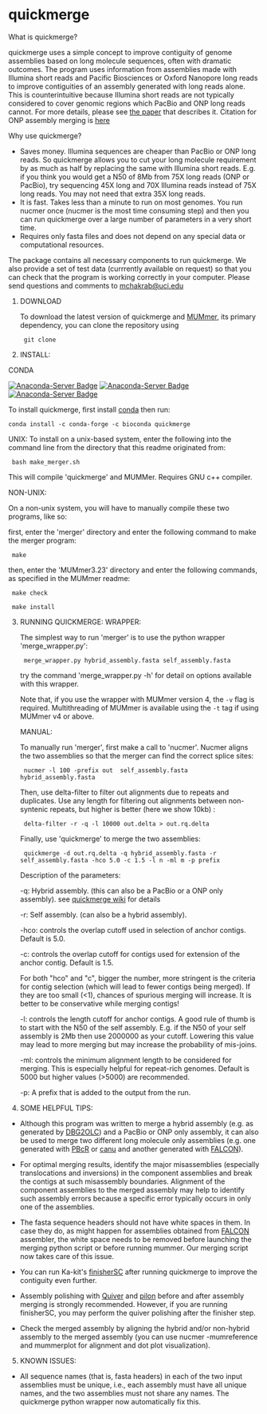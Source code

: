 # quickmerge


What is quickmerge?

quickmerge uses a simple concept to improve contiguity of genome assemblies based on long molecule sequences, often with dramatic outcomes. The program uses information from assemblies made with Illumina short reads and Pacific Biosciences or Oxford Nanopore long reads to improve contiguities of an assembly generated with long reads alone. This is counterintuitive because Illumina short reads are not typically considered to cover genomic regions which PacBio and ONP long reads cannot. For more details, please see <a href="http://nar.oxfordjournals.org/content/early/2016/07/25/nar.gkw654.full">the paper</a> that describes it. Citation for ONP assembly merging is <a href="https://www.g3journal.org/content/8/10/3143.abstract">here</a>     

Why use quickmerge?

 * Saves money. Illumina sequences are cheaper than PacBio or ONP long reads. So quickmerge allows you to cut your long molecule requirement by as much as half by replacing the same with Illumina short reads. E.g. if you think you would get a N50 of 8Mb from 75X long reads (ONP or PacBio), try sequencing 45X long and 70X Illumina reads instead of 75X long reads. You may not need that extra 35X long reads.
 * It is fast. Takes less than a minute to run on most genomes. You run nucmer once (nucmer is the most time consuming step) and then you can run quickmerge over a large number of parameters in a very short time.
 * Requires only fasta files and does not depend on any special data or computational resources.
 
The package contains all necessary components to run quickmerge. We also provide a set of test data (currrently available on request) so that you can check that the program is working correctly in your computer. Please send questions and comments to mchakrab@uci.edu


1. DOWNLOAD

   To download the latest version of quickmerge and <a href = "http://mummer.sourceforge.net/">MUMmer</a>, its primary dependency, you can clone the repository using 
   ```
    git clone
   ```
   
2. INSTALL:

CONDA

[![Anaconda-Server Badge](https://anaconda.org/bioconda/quickmerge/badges/latest_release_date.svg)](https://anaconda.org/bioconda/quickmerge)
[![Anaconda-Server Badge](https://anaconda.org/bioconda/quickmerge/badges/platforms.svg)](https://anaconda.org/bioconda/quickmerge)
[![Anaconda-Server Badge](https://anaconda.org/bioconda/quickmerge/badges/downloads.svg)](https://anaconda.org/bioconda/quickmerge)

To install quickmerge, first install [conda](https://conda.io/en/latest/miniconda.html) then run:

```
conda install -c conda-forge -c bioconda quickmerge
```


   UNIX:
   To install on a unix-based system, enter the following into the command line from the directory that this readme originated from:
   ```
	bash make_merger.sh
   ```
   This will compile 'quickmerge' and MUMMer. Requires GNU c++ compiler.

  NON-UNIX:

   On a non-unix system, you will have to manually compile these two programs, like so:

   first, enter the 'merger' directory and enter the following command to make the merger program:
   ```
 	make
   ```
   then, enter the 'MUMmer3.23' directory and enter the following commands, as specified in the MUMmer readme:
   ```
	make check

	make install
   ```
3. RUNNING QUICKMERGE:
   WRAPPER:

   The simplest way to run 'merger' is to use the python wrapper 'merge_wrapper.py':
   ```
	merge_wrapper.py hybrid_assembly.fasta self_assembly.fasta
   ```
   try the command 'merge_wrapper.py -h' for detail on options available with this wrapper.

   Note that, if you use the wrapper with MUMmer version 4, the `-v` flag is
   required. Multithreading of MUMmer is available using the `-t` tag if using
   MUMmer v4 or above.

   MANUAL:

   To manually run 'merger', first make a call to 'nucmer'.  Nucmer aligns the two assemblies so that the merger can find the correct splice sites:
   ```
	nucmer -l 100 -prefix out  self_assembly.fasta hybrid_assembly.fasta
   ```
   Then, use delta-filter to filter out alignments due to repeats and duplicates. Use any length for filtering out alignments between non-syntenic repeats, but higher is better (here we show 10kb) :
   ```   
	delta-filter -r -q -l 10000 out.delta > out.rq.delta
   ```
   Finally, use 'quickmerge' to merge the two assemblies:
   ```
	quickmerge -d out.rq.delta -q hybrid_assembly.fasta -r self_assembly.fasta -hco 5.0 -c 1.5 -l n -ml m -p prefix
   ```
   Description of the parameters:
   
   -q: Hybrid assembly. (this can also be a PacBio or a ONP only assembly). see <a href ="https://github.com/mahulchak/quickmerge/wiki">quickmerge wiki</a> for details
   
   -r: Self assembly. (can also be a hybrid assembly).
   
   -hco: controls the overlap cutoff used in selection of anchor contigs. Default is 5.0. 

   -c: controls the overlap cutoff for contigs used for extension of the anchor contig. Default is 1.5.

   For both "hco" and "c", bigger the number, more stringent is the criteria for contig selection (which will lead to fewer contigs being merged). If they are too small (<1), chances of spurious merging will increase. It is better to be conservative while merging contigs!

   -l: controls the length cutoff for anchor contigs. A good rule of thumb is to start with the N50 of the self assembly. E.g. if the N50 of your self assembly is 2Mb then use 2000000 as your cutoff. Lowering this value may lead to more merging but may increase the probability of mis-joins.
   
   -ml: controls the minimum alignment length to be considered for merging. This is especially helpful for repeat-rich genomes. Default is 5000 but higher values (>5000) are recommended.
   
   -p: A prefix that is added to the output from the run.

4. SOME HELPFUL TIPS:

  * Although this program was written to merge a hybrid assembly (e.g. as generated by <a href="https://sites.google.com/site/dbg2olc/">DBG2OLC</a>) and a PacBio or ONP only assembly, it can also be used to merge two different long molecule only assemblies (e.g. one generated with <a href="https://sourceforge.net/projects/wgs-assembler/files/wgs-assembler/">PBcR</a> or <a href="https://github.com/marbl/canu">canu</a> and another generated with <a href="https://github.com/PacificBiosciences/FALCON-integrate">FALCON</a>).
 
  * For optimal merging results, identify the major misassemblies (especially translocations and inversions) in the component assemblies and break the contigs at such misassembly boundaries. Alignment of the component assemblies to the merged assembly may help to identify such assembly errors because a specific error typically occurs in only one of the assemblies.  
  
  * The fasta sequence headers should not have white spaces in them. In case they do, as might happen for assemblies obtained from  <a href="https://github.com/PacificBiosciences/FALCON-integrate">FALCON</a> assembler, the white space needs to be removed before launching the merging python script or before running mummer. Our merging script now takes care of this issue.  

  * You can run Ka-kit's <a href="https://github.com/kakitone/finishingTool">finisherSC</a> after running quickmerge to improve the contiguity even further.

  * Assembly polishing with <a href="https://github.com/PacificBiosciences/GenomicConsensus">Quiver</a> and <a href="https://github.com/broadinstitute/pilon/wiki">pilon</a> before and after assembly merging is strongly recommended. However, if you are running finisherSC, you may perform the quiver polishing after the finisher step.

  * Check the merged assembly by aligning the hybrid and/or non-hybrid assembly to the merged assembly (you can use nucmer -mumreference and mummerplot for alignment and dot plot visualization). 

5. KNOWN ISSUES:

 * All sequence names (that is, fasta headers) in each of the two input assemblies must be unique, i.e., each assembly must have all unique names, and the two assemblies must not share any names.  The quickmerge python wrapper now automatically fix this.

